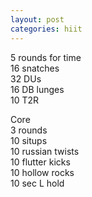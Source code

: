```yaml
---
layout: post
categories: hiit
---
```

5 rounds for time\
16 snatches\
32 DUs\
16 DB lunges\
10 T2R

Core\
3 rounds\
10 situps\
10 russian twists\
10 flutter kicks\
10 hollow rocks\
10 sec L hold
<!--snippet-->
